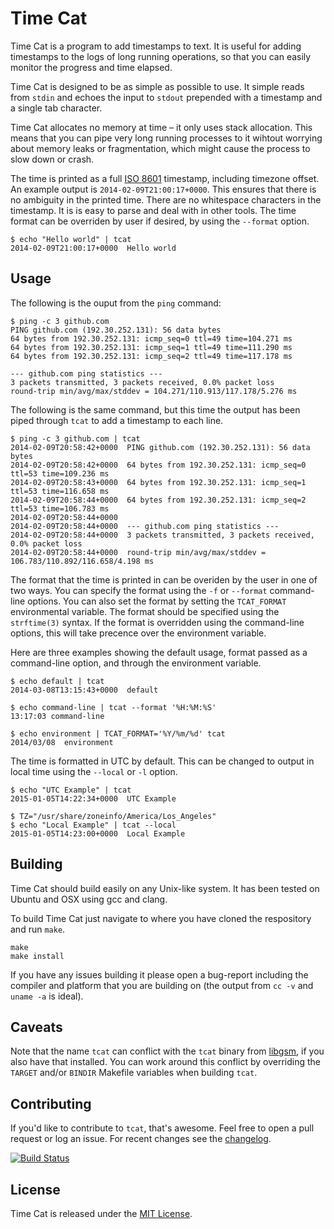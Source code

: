 # Time Cat
Time Cat is a program to add timestamps to text. It is useful for adding timestamps to the logs of long running operations, so that you can easily monitor the progress and time elapsed.

Time Cat is designed to be as simple as possible to use. It simple reads from `stdin` and echoes the input to `stdout` prepended with a timestamp and a single tab character.

Time Cat allocates no memory at time – it only uses stack allocation. This means that you can pipe very long running processes to it wihtout worrying about memory leaks or fragmentation, which might cause the process to slow down or crash.

The time is printed as a full [ISO 8601](http://en.wikipedia.org/wiki/ISO_8601) timestamp, including timezone offset. An example output is `2014-02-09T21:00:17+0000`. This ensures that there is no ambiguity in the printed time. There are no whitespace characters in the timestamp. It is is easy to parse and deal with in other tools. The time format can be overriden by user if desired, by using the `--format` option.

```
$ echo "Hello world" | tcat
2014-02-09T21:00:17+0000  Hello world
```

## Usage
The following is the ouput from the `ping` command:
```
$ ping -c 3 github.com
PING github.com (192.30.252.131): 56 data bytes
64 bytes from 192.30.252.131: icmp_seq=0 ttl=49 time=104.271 ms
64 bytes from 192.30.252.131: icmp_seq=1 ttl=49 time=111.290 ms
64 bytes from 192.30.252.131: icmp_seq=2 ttl=49 time=117.178 ms

--- github.com ping statistics ---
3 packets transmitted, 3 packets received, 0.0% packet loss
round-trip min/avg/max/stddev = 104.271/110.913/117.178/5.276 ms
```
The following is the same command, but this time the output has been piped through `tcat` to add a timestamp to each line.
```
$ ping -c 3 github.com | tcat
2014-02-09T20:58:42+0000  PING github.com (192.30.252.131): 56 data bytes
2014-02-09T20:58:42+0000  64 bytes from 192.30.252.131: icmp_seq=0 ttl=53 time=109.236 ms
2014-02-09T20:58:43+0000  64 bytes from 192.30.252.131: icmp_seq=1 ttl=53 time=116.658 ms
2014-02-09T20:58:44+0000  64 bytes from 192.30.252.131: icmp_seq=2 ttl=53 time=106.783 ms
2014-02-09T20:58:44+0000
2014-02-09T20:58:44+0000  --- github.com ping statistics ---
2014-02-09T20:58:44+0000  3 packets transmitted, 3 packets received, 0.0% packet loss
2014-02-09T20:58:44+0000  round-trip min/avg/max/stddev = 106.783/110.892/116.658/4.198 ms
```

The format that the time is printed in can be overiden by the user in one of two ways. You can specify the format using the `-f` or `--format` command-line options. You can also set the format by setting the `TCAT_FORMAT` environmental variable. The format should be specified using the `strftime(3)` syntax. If the format is overridden using the command-line options, this will take precence over the environment variable.

Here are three examples showing the default usage, format passed as a command-line option, and through the environment variable.

```
$ echo default | tcat
2014-03-08T13:15:43+0000  default

$ echo command-line | tcat --format '%H:%M:%S'
13:17:03 command-line

$ echo environment | TCAT_FORMAT='%Y/%m/%d' tcat
2014/03/08  environment
```

The time is formatted in UTC by default. This can be changed to output in local
time using the `--local` or `-l` option.

```
$ echo "UTC Example" | tcat
2015-01-05T14:22:34+0000  UTC Example

$ TZ="/usr/share/zoneinfo/America/Los_Angeles"
$ echo "Local Example" | tcat --local
2015-01-05T14:23:00+0000  Local Example
```

## Building
Time Cat should build easily on any Unix-like system. It has been tested on Ubuntu and OSX using gcc and clang.

To build Time Cat just navigate to where you have cloned the respository and run `make`.

```
make
make install
```

If you have any issues building it please open a bug-report including the compiler and platform that you are building on (the output from `cc -v` and `uname -a` is ideal).

## Caveats
Note that the name `tcat` can conflict with the `tcat` binary from [libgsm](https://www.quut.com/gsm/), if you also have that installed. You can work around this conflict by overriding the `TARGET` and/or `BINDIR` Makefile variables when building `tcat`.

## Contributing
If you'd like to contribute to `tcat`, that's awesome. Feel free to open a pull request or log an issue. For recent changes see the [changelog](https://github.com/marcomorain/tcat/blob/master/CHANGELOG.md).

[![Build Status](https://travis-ci.org/marcomorain/tcat.png?branch=master)](https://travis-ci.org/marcomorain/tcat)

## License
Time Cat is released under the [MIT License](http://www.opensource.org/licenses/MIT).
